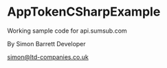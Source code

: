 # AppTokenCSharpExample
Working sample code for api.sumsub.com

By Simon Barrett
Developer

simon@ltd-companies.co.uk
